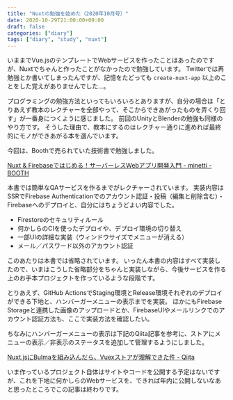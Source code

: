 ```yaml
---
title: "Nuxtの勉強を始めた（2020年10月号）"
date: 2020-10-29T21:00:00+09:00
draft: false
categories: ["diary"]
tags: ["diary", "study", "nuxt"]
---
```


いままでVue.jsのテンプレートでWebサービスを作ったことはあったのですが、Nuxtでちゃんと作ったことがなかったので勉強しています。
Twitterでは再勉強とか書いてしまったんですが、記憶をたどっても `create-nuxt-app` 以上のことをした覚えがありませんでした…。

プログラミングの勉強方法といってもいろいろとありますが、自分の場合は「とりあえず教本のレクチャーを全部やって、そこからできあがったものを弄くり回す」が一番身につくように感じました。
前回のUnityとBlenderの勉強も同様のやり方です。
そうした理由で、教本にするのはレクチャー通りに進めれば最終的にモノができあがる本を選んでいます。

今回は、Boothで売られていた技術書で勉強しました。

[Nuxt & Firebaseではじめる！サーバーレスWebアプリ開発入門 \- minetti \- BOOTH](https://minetti.booth.pm/items/1574987)

本書では簡単なQAサービスを作るまでがレクチャーされています。
実装内容はSSRでFirebase Authenticationでのアカウント認証・投稿（編集と削除含む）・Firebaseへのデプロイと、自分にはちょうどよい内容でした。

- Firestoreのセキュリティルール
- 何かしらのCIを使ったデプロイや、デプロイ環境の切り替え
- 一部UIの詳細な実装（ウィンドウサイズでメニューが消える）
- メール／パスワード以外のアカウント認証

このあたりは本書では省略されています。
いったん本書の内容はすべて実装したので、いまはこうした省略部分をちゃんと実装しながら、今後サービスを作る上のお手本プロジェクトを作っているような段階です。

とりあえず、GitHub ActionsでStaging環境とRelease環境それぞれのデプロイができる下地と、ハンバーガーメニューの表示までを実装。
ほかにもFirebase Storageと連携した画像のアップロードとか、FirebaseUIやメールリンクでのアカウント認証方法も、ここで実装方法を確認したい。

ちなみにハンバーガーメニューの表示は下記のQiita記事を参考に、ストアにメニューの表示／非表示のステータスを追加して管理するようにしました。

[Nuxt\.jsにBulmaを組み込んだら、Vuexストアが理解できた件 \- Qiita](https://qiita.com/isamusuzuki/items/5ec800e423a3a56ef03d)

いま作っているプロジェクト自体はサイトやコードを公開する予定はないですが、これを下地に何かしらのWebサービスを、できれば年内に公開しないなあと思ったところでこの記事は終わりです。